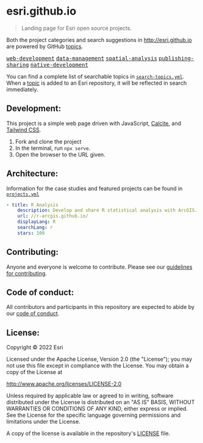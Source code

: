 # esri.github.io

> Landing page for Esri open source projects.

Both the project categories and search suggestions in <http://esri.github.io> are powered by GitHub [topics](https://github.com/blog/2309-introducing-topics).

[<kbd>web-development</kbd>](https://github.com/Esri?q=topic%3Aweb-development)
[<kbd>data-management</kbd>](https://github.com/Esri?q=topic%3Adata-management)
[<kbd>spatial-analysis</kbd>](https://github.com/Esri?q=topic%3Aspatial-analysis)
[<kbd>publishing-sharing</kbd>](https://github.com/Esri?q=topic%3Apublishing-sharing)
[<kbd>native-development</kbd>](https://github.com/Esri?q=topic%3Anative-development)

You can find a complete list of searchable topics in [`search-topics.yml`](data/search-topics.yml). When a [topic](https://github.com/blog/2309-introducing-topics) is added to an Esri repository, it will be reflected in search immediately.

## Development:

This project is a simple web page driven with JavaScript, [Calcite](https://developers.arcgis.com/calcite-design-system/), and [Tailwind CSS](https://tailwindcss.com/).

1. Fork and clone the project
2. In the terminal, run `npx serve`.
3. Open the browser to the URL given.

## Architecture:

Information for the case studies and featured projects can be found in [`projects.yml`](data/projects.yml)

```yaml
- title: R Analysis
    description: Develop and share R statistical analysis with ArcGIS.
    url: //r-arcgis.github.io/
    displayLang: R
    searchLang: r
    stars: 109
```

## Contributing:

Anyone and everyone is welcome to contribute. Please see our [guidelines for contributing](CONTRIBUTING.md).

## Code of conduct:

All contributors and participants in this repository are expected to abide by our [code of conduct](https://github.com/Esri/contributing/blob/master/CODE_OF_CONDUCT.md).

## License:

Copyright &copy; 2022 Esri

Licensed under the Apache License, Version 2.0 (the "License");
you may not use this file except in compliance with the License.
You may obtain a copy of the License at

   <http://www.apache.org/licenses/LICENSE-2.0>

Unless required by applicable law or agreed to in writing, software
distributed under the License is distributed on an "AS IS" BASIS,
WITHOUT WARRANTIES OR CONDITIONS OF ANY KIND, either express or implied.
See the License for the specific language governing permissions and
limitations under the License.

A copy of the license is available in the repository's [LICENSE](https://raw.github.com/Esri/esri.github.com/master/LICENSE) file.
